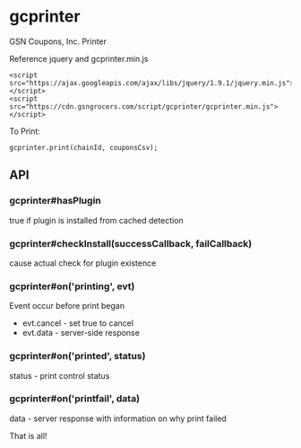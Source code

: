 # gcprinter
GSN Coupons, Inc. Printer

Reference jquery and gcprinter.min.js
```
<script src="https://ajax.googleapis.com/ajax/libs/jquery/1.9.1/jquery.min.js"></script>
<script src="https://cdn.gsngrocers.com/script/gcprinter/gcprinter.min.js"></script>
```

To Print:
```
gcprinter.print(chainId, couponsCsv);
```

## API

### gcprinter#hasPlugin
true if plugin is installed from cached detection

### gcprinter#checkInstall(successCallback, failCallback)
cause actual check for plugin existence

### gcprinter#on('printing', evt)
Event occur before print began
* evt.cancel - set true to cancel
* evt.data - server-side response

### gcprinter#on('printed', status)
status - print control status

### gcprinter#on('printfail', data)
data - server response with information on why print failed

That is all!